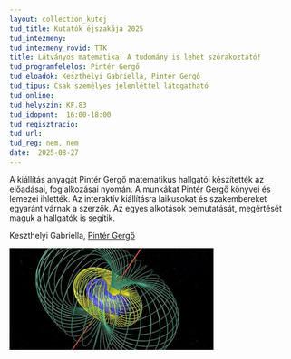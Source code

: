 ```yaml
---
layout: collection_kutej
tud_title: Kutatók éjszakája 2025
tud_intezmeny: 
tud_intezmeny_rovid: TTK
title: Látványos matematika! A tudomány is lehet szórakoztató!
tud_programfelelos: Pintér Gergő
tud_eloadok: Keszthelyi Gabriella, Pintér Gergő
tud_tipus: Csak személyes jelenléttel látogatható
tud_online: 
tud_helyszin: KF.83 
tud_idopont:  16:00-18:00
tud_regisztracio: 
tud_url: 
tud_reg: nem, nem
date:  2025-08-27
---
```



A kiállítás anyagát Pintér Gergő matematikus hallgatói készítették az előadásai, foglalkozásai  nyomán. A munkákat Pintér Gergő könyvei és lemezei  ihlették. 
Az interaktív kiállításra laikusokat és szakembereket egyaránt várnak a szerzők. Az egyes alkotások  bemutatását, megértését maguk a hallgatók is segítik.

Keszthelyi Gabriella, [Pintér Gergő](https://tudprog.bme.hu/kutatok_ejszakaja/profilok/pinter_gergo)


![Látványos matematika! A tudomány is lehet szórakoztató!](../2025/images/latvanyos-matematika-a-tudomany-is-lehet-szorakoztato.jpg)
